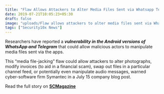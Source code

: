 ```yaml
---
title: "Flaw Allows Attackers to Alter Media Files Sent via Whatsapp Telegram"
date: 2019-07-21T10:05:23+05:30
draft: false
image: "uploads/Flaw allows attackers to alter media files sent via WhatsApp, Telegram.png"
tags: ["Security10x News"]
---
```


Researchers have reported a **_vulnerability in the Android versions of WhatsApp and Telegram_** that could allow malicious actors to manipulate media files sent via the apps.

This “media file-jacking” flaw could allow attackers to alter photographs, modify invoices (to aid in a financial scam), swap out files in a particular channel feed, or potentially even manipulate audio messages, warned cyber-software firm Symantec in a July 15 company blog post.</p>

Read the full story on **[SCMagazine](https://www.scmagazine.com/home/security-news/vulnerabilities/flaw-allows-attackers-to-alter-media-files-sent-via-whatsapp-telegram-say-researchers/)**